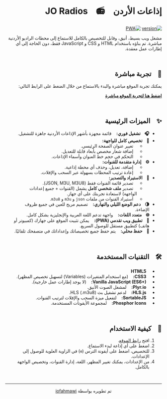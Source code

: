 <div dir="rtl">

# إذاعات الأردن &nbsp;&nbsp; 📻 &nbsp;&nbsp; JO Radios

[![version](https://img.shields.io/badge/version-2.0.0-green.svg)](https://github.com/iofahmawi/jo-radios)
[![PWA](https://img.shields.io/badge/PWA-Enabled-brightgreen)](https://iofahmawi.github.io/jo-radios/index.html)

مشغل ويب بسيط، أنيق، وقابل للتخصيص بالكامل للاستماع إلى محطات الراديو الأردنية مباشرة. تم بناؤه باستخدام HTML و CSS و JavaScript فقط، دون الحاجة إلى أي إطارات عمل معقدة.

<br>

## 🚀 &nbsp;&nbsp; تجربة مباشرة

يمكنك تجربة الموقع مباشرة والبدء بالاستماع من خلال الضغط على الرابط التالي:

**[اضغط هنا لتجربة الموقع مباشرة](https://iofahmawi.github.io/jo-radios/index.html)**

<br>

## ✨ &nbsp;&nbsp; الميزات الرئيسية

- **🎧 &nbsp;&nbsp; تشغيل فوري:** &nbsp;&nbsp; قائمة مجهزة بأشهر الإذاعات الأردنية جاهزة للتشغيل.
- **🎨 &nbsp;&nbsp; تخصيص كامل للواجهة:**
  - &nbsp;&nbsp; تغيير عنوان الصفحة الرئيسي.
  - &nbsp;&nbsp; إضافة شعار مخصص بأبعاد قابلة للتعديل.
  - &nbsp;&nbsp; التحكم في حجم خط العنوان وأسماء الإذاعات.
- **⚙️ &nbsp;&nbsp; إدارة متقدمة للقنوات:**
  - &nbsp;&nbsp; إضافة، تعديل، وحذف أي محطة إذاعية.
  - &nbsp;&nbsp; إعادة ترتيب المحطات بسهولة عبر السحب والإفلات.
- **🔄 &nbsp;&nbsp; الاستيراد والتصدير:**
  - &nbsp;&nbsp; تصدير قائمة القنوات فقط (JSON, M3U, M3U8).
  - &nbsp;&nbsp; تصدير **ملف شخصي كامل** يشمل (القنوات + جميع إعدادات الواجهة) لاستعادة تجربتك على أي جهاز.
  - &nbsp;&nbsp; استيراد القنوات من ملفات `json` و `m3u` و `m3u8`.
- **🌗 &nbsp;&nbsp; دعم الوضع الليلي والنهاري:** &nbsp;&nbsp; تصميم مريح للعين في جميع ظروف الإضاءة.
- **🌐 &nbsp;&nbsp; متعدد اللغات:** &nbsp;&nbsp; واجهة تدعم اللغة العربية والإنجليزية بشكل كامل.
- **📱 &nbsp;&nbsp; تطبيق ويب تقدمي (PWA):** &nbsp;&nbsp; يمكن تثبيت الموقع على جهازك (كمبيوتر أو هاتف) كتطبيق مستقل للوصول السريع.
- **💾 &nbsp;&nbsp; حفظ محلي:** &nbsp;&nbsp; يتم حفظ جميع تخصيصاتك وإعداداتك في متصفحك تلقائيًا.

<br>

## 🛠️ &nbsp;&nbsp; التقنيات المستخدمة

- **&nbsp;&nbsp; HTML5**
- **&nbsp;&nbsp; CSS3:** &nbsp;&nbsp; (مع استخدام المتغيرات (Variables) لتسهيل تخصيص المظهر).
- **&nbsp;&nbsp; Vanilla JavaScript (ES6+):** &nbsp;&nbsp; (لا يوجد إطارات عمل خارجية).
- **&nbsp;&nbsp; Plyr.io:** &nbsp;&nbsp; لمشغل الصوت الأنيق.
- **&nbsp;&nbsp; HLS.js:** &nbsp;&nbsp; لدعم تشغيل بث HLS (.m3u8).
- **&nbsp;&nbsp; SortableJS:** &nbsp;&nbsp; لتفعيل ميزة السحب والإفلات لترتيب القنوات.
- **&nbsp;&nbsp; Phosphor Icons:** &nbsp;&nbsp; لمجموعة الأيقونات المستخدمة.

<br>

## 🚀 &nbsp;&nbsp; كيفية الاستخدام

1.  افتح [رابط الموقع](https://iofahmawi.github.io/jo-radios/index.html).
2.  اضغط على أي إذاعة لبدء الاستماع.
3.  للتخصيص، اضغط على أيقونة الترس (`⚙️`) في الزاوية العلوية للوصول إلى الإعدادات.
4.  من الإعدادات، يمكنك تغيير المظهر، اللغة، إدارة القنوات، وتخصيص الواجهة بالكامل.

<br>
<hr>
<p align="center">
  تم تطويره بواسطة <a href="https://github.com/iofahmawi" target="_blank">iofahmawi</a>
</p>

</div>
